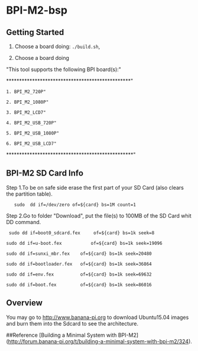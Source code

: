 # BPI-M2-bsp

Getting Started
---------------

1. Choose a board doing:
   `./build.sh`,

2. Choose a board doing

"This tool supports the following BPI board(s):"

************************************************"

	1. BPI_M2_720P"

	2. BPI_M2_1080P"
	
	3. BPI_M2_LCD7"
	
	4. BPI_M2_USB_720P"
	
	5. BPI_M2_USB_1080P"
	
	6. BPI_M2_USB_LCD7"
*************************************************"


BPI-M2 SD Card Info
--------------------

Step 1.To be on safe side erase the first part of your SD Card (also clears the partition table).


       sudo  dd if=/dev/zero of=${card} bs=1M count=1

Step 2.Go to folder "Download", put the file(s) to 100MB of the SD Card whit DD command.



	 sudo dd if=boot0_sdcard.fex     of=${card} bs=1k seek=8

	sudo dd if=u-boot.fex 	        of=${card} bs=1k seek=19096
	
	sudo dd if=sunxi_mbr.fex 	of=${card} bs=1k seek=20480
	
	sudo dd if=bootloader.fex 	of=${card} bs=1k seek=36864

	sudo dd if=env.fex 		    of=${card} bs=1k seek=69632

	sudo dd if=boot.fex 		of=${card} bs=1k seek=86016




Overview
--------
You may go to http://www.banana-pi.org to download Ubuntu15.04 images and burn them into the Sdcard to see the architecture.


##Reference 
[Building a Minimal System with BPI-M2] (http://forum.banana-pi.org/t/building-a-minimal-system-with-bpi-m2/324).




